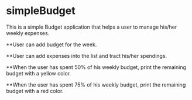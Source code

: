 # simpleBudget

This is a simple Budget application that helps a user to manage his/her weekly expenses.

**User can add budget for the week.

**User can add expenses into the list and tract his/her spendings.

**When the user has spent 50% of his weekly budget, print the remaining budget with a yellow color.

**When the user has spent 75% of his weekly budget, print the remaining budget with a red color.
